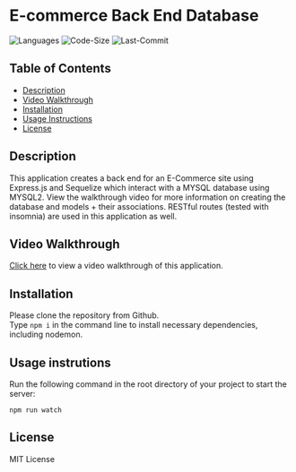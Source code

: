 # E-commerce Back End Database

![Languages](https://img.shields.io/github/languages/top/rucatues/E-Commerce-Back-End)
![Code-Size](https://img.shields.io/github/languages/code-size/rucatues/E-Commerce-Back-End)
![Last-Commit](https://img.shields.io/github/last-commit/rucatues/E-Commerce-Back-End)


## Table of Contents

* [Description](#description)
* [Video Walkthrough](#video-walkthrough)
* [Installation](#installation)
* [Usage Instructions](#usage-instructions)
* [License](#license)

## Description

This application creates a back end for an E-Commerce site using Express.js and Sequelize which interact with a MYSQL database using MYSQL2. View the walkthrough video for more information on creating the database and models + their associations. RESTful routes (tested with insomnia) are used in this application as well.  

## Video Walkthrough

[Click here](pastelink) to view a video walkthrough of this application. 


## Installation

Please clone the repository from Github.    
Type `npm i` in the command line to install necessary dependencies, including nodemon. 
  

## Usage instrutions

Run the following command in the root directory of your project to start the server:
  
`npm run watch`

## License

MIT License